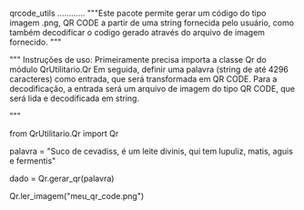 qrcode_utils
............
"""Este pacote permite gerar um código do tipo imagem .png, QR CODE a partir de uma string fornecida pelo usuário, como também decodificar o codigo gerado através do arquivo de imagem fornecido.
""" 

""" Instruções de uso:
Primeiramente precisa importa a classe Qr do módulo QrUtilitario.Qr
Em seguida, definir uma palavra (string de até 4296 caracteres) como entrada, que será transformada em QR CODE.
Para a decodificação, a entrada será um arquivo de imagem do tipo QR CODE, que será lida e decodificada em string.

"""

from QrUtilitario.Qr import Qr

palavra = "Suco de cevadiss, é um leite divinis, qui tem lupuliz, matis, aguis e fermentis"

dado = Qr.gerar_qr(palavra)

Qr.ler_imagem("meu_qr_code.png")